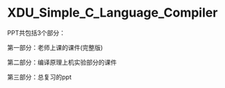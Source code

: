 # XDU_Simple_C_Language_Compiler


PPT共包括3个部分：

第一部分：老师上课的课件(完整版)

第二部分：编译原理上机实验部分的课件

第三部分：总复习的ppt
